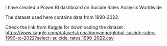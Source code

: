 I have created a Power BI dashboard on Suicide Rates Analysis Worldwide

The dataset used here contains data from 1990-2022.

Check the link from Kaggle for downloading the dataset : https://www.kaggle.com/datasets/ronaldonyango/global-suicide-rates-1990-to-2022?select=suicide_rates_1990-2022.csv

